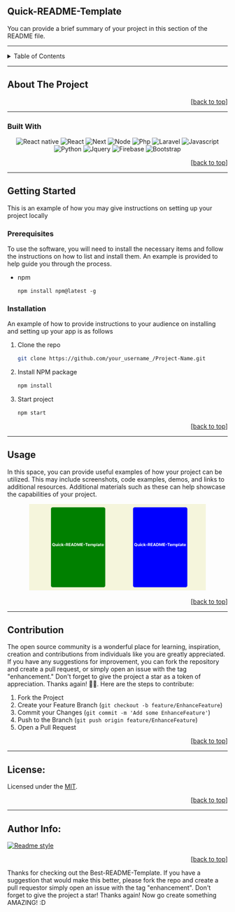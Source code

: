 <!-- To ensure that your work is easy to read and concise, you should only include the necessary details. It is not necessary to use the entire template. -->

<!--
*** Thank you for checking out the Quick-README-Template. 
*** If you have any suggestions for improvement, you can either create a pull request by forking the repository or simply *** open an issue with the tag "enhancement". 
*** Don't forget to give the project a star to show your support! Thank you again for your interest in this project. 
*** We hope that you will create something amazing with it! 
-->

<!-- NAME OF THE PROJECT -->
## Quick-README-Template
<!-- Short description of project if you want -->
You can provide a brief summary of your project in this section of the README file.

---
<!-- TABLE OF CONTENTS -->
<details>
   <summary>Table of Contents</summary>
  <ol>
    <li>
      <a href="#about-the-project">About The Project</a>
      <ul>
        <li><a href="#built-with">Built With</a></li>
      </ul>
    </li>
    <li>
      <a href="#getting-started">Getting Started</a>
      <ul>
        <li><a href="#prerequisites">Prerequisites</a></li>
        <li><a href="#installation">Installation</a></li>
      </ul>
    </li>
    <li><a href="#usage">Usage</a></li>
    <li><a href="#contributing">Contribution</a></li>
    <li><a href="#contact">Reference</a></li>
    <li><a href="#license">License</a></li>
    <li><a href="#acknowledgments">Author Info</a></li>
  </ol>
</details>

---
<!-- ABOUT THE PROJECT -->
## About The Project
<!-- Details about your project should: 

*** Provide a descriptive explanation of what your project does, including its aim and purpose.
*** Use bullet points if you want to make the information easy to read and understand.
*** Make sure to provide enough detail to give a clear understanding of the project and its goals.
*** Keep the explanation concise and focused, highlighting the most important aspects of the project.
-->

<p align="right">[<a href="#project-name">back to top</a>]</p>

---

### Built With

<!-- This section should list any major frameworks/libraries used to bootstrap your project. If you don't see the badge you need, you can visit one of the links and change the name and logo of the library to the one you require. -->

<div align="center">
  <img src="https://img.shields.io/badge/react_native-%2320232a.svg?style=for-the-badge&logo=react&logoColor=%2361DAFB" alt="React native">
  <img src="https://img.shields.io/badge/React-20232A?style=for-the-badge&logo=react&logoColor=61DAFB" alt="React">
  <img src="https://img.shields.io/badge/next.js-000000?style=for-the-badge&logo=nextdotjs&logoColor=white" alt="Next">
  <img src="https://img.shields.io/badge/Node-303030?style=for-the-badge&logo=Node&logoColor=white" alt="Node">
  <img src="https://img.shields.io/badge/php-8993BE?style=for-the-badge&logo=php&logoColor=white" alt="Php">
  <img src="https://img.shields.io/badge/Laravel-FF2D20?style=for-the-badge&logo=laravel&logoColor=white" alt="Laravel">
  <img src="https://img.shields.io/badge/javascript-F0DB4F?style=for-the-badge&logo=javascript&logoColor=white" alt="Javascript">
  <img src="https://img.shields.io/badge/python-20232A?style=for-the-badge&logo=python&logoColor=white" alt="Python">
  <img src="https://img.shields.io/badge/jQuery-0769AD?style=for-the-badge&logo=jquery&logoColor=white" alt="Jquery">
  <img src="https://img.shields.io/badge/firebase-FFA611?style=for-the-badge&logo=firebase&logoColor=white" alt="Firebase">
  <img src="https://img.shields.io/badge/Bootstrap-563D7C?style=for-the-badge&logo=bootstrap&logoColor=white" alt="Bootstrap">
</div>

<p align="right">[<a href="#project-name">back to top</a>]</p>


---

<!-- GETTING STARTED -->
## Getting Started

This is an example of how you may give instructions on setting up your project locally

### Prerequisites
<!-- Guideline on installing software -->
To use the software, you will need to install the necessary items and follow the instructions on how to list and install them. An example is provided to help guide you through the process.

* npm
  ```
  npm install npm@latest -g
  ```

### Installation

An example of how to provide instructions to your audience on installing and setting up your app is as follows

1. Clone the repo
   ```sh
   git clone https://github.com/your_username_/Project-Name.git
   ```
2. Install NPM package
   ```sh
   npm install
   ```
3. Start project
   ```sh
   npm start
   ```

<p align="right">[<a href="#Quick-README-Template">back to top</a>]</p>

---

<!-- USAGE EXAMPLES -->
## Usage

In this space, you can provide useful examples of how your project can be utilized. This may include screenshots, code examples, demos, and links to additional resources. Additional materials such as these can help showcase the capabilities of your project.

<div align="center">
<img width="80%" src="./image/Quick-readme_Image.png">
</div>

<p align="right">[<a href="#Quick-README-Template">back to top</a>]</p>

---

<!-- CONTRIBUTION -->
## Contribution

The open source community is a wonderful place for learning, inspiration, creation and contributions from individuals like you are greatly appreciated. If you have any suggestions for improvement, you can fork the repository and create a pull request, or simply open an issue with the tag "enhancement." Don't forget to give the project a star as a token of appreciation. Thanks again! :green_heart::green_heart:. 
Here are the steps to contribute:

1. Fork the Project
2. Create your Feature Branch (`git checkout -b feature/EnhanceFeature`)
3. Commit your Changes (`git commit -m 'Add some EnhanceFeature'`)
4. Push to the Branch (`git push origin feature/EnhanceFeature`)
5. Open a Pull Request

<p align="right">[<a href="#Quick-README-Template">back to top</a>]</p>

---
<!-- LICENSE -->
## License:

Licensed under the [MIT](https://github.com/Davidon4/Quick-README-Template/blob/main/LICENSE).

<p align="right">[<a href="#Quick-README-Template">back to top</a>]</p>

---
<!-- Author -->
## Author Info:

[![Readme style](https://img.shields.io/badge/Author-Juggernaut.dev-blueviolet)](https://github.com/Davidon4)

<p align="right">[<a href="#Quick-README-Template">back to top</a>]</p>

Thanks for checking out the Best-README-Template. If you have a suggestion that would make this better, please fork the repo and create a pull requestor simply open an issue with the tag "enhancement". Don't forget to give the project a star! Thanks again! Now go create something AMAZING! :D
